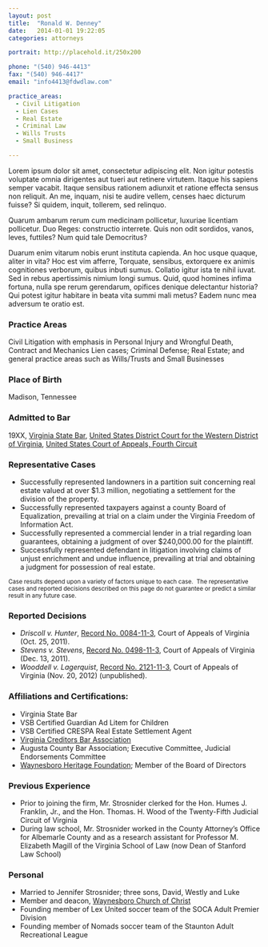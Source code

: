 ```yaml
---
layout: post
title:  "Ronald W. Denney"
date:   2014-01-01 19:22:05
categories: attorneys

portrait: http://placehold.it/250x200

phone: "(540) 946-4413"
fax: "(540) 946-4417"
email: "info4413@fdwdlaw.com"

practice_areas:
  - Civil Litigation
  - Lien Cases
  - Real Estate
  - Criminal Law
  - Wills Trusts
  - Small Business

---
```


Lorem ipsum dolor sit amet, consectetur adipiscing elit. Non igitur potestis voluptate omnia dirigentes aut tueri aut retinere virtutem. Itaque his sapiens semper vacabit. Itaque sensibus rationem adiunxit et ratione effecta sensus non reliquit. An me, inquam, nisi te audire vellem, censes haec dicturum fuisse? Si quidem, inquit, tollerem, sed relinquo. 

Quarum ambarum rerum cum medicinam pollicetur, luxuriae licentiam pollicetur. Duo Reges: constructio interrete. Quis non odit sordidos, vanos, leves, futtiles? Num quid tale Democritus? 

Duarum enim vitarum nobis erunt instituta capienda. An hoc usque quaque, aliter in vita? Hoc est vim afferre, Torquate, sensibus, extorquere ex animis cognitiones verborum, quibus inbuti sumus. Collatio igitur ista te nihil iuvat. Sed in rebus apertissimis nimium longi sumus. Quid, quod homines infima fortuna, nulla spe rerum gerendarum, opifices denique delectantur historia? Qui potest igitur habitare in beata vita summi mali metus? Eadem nunc mea adversum te oratio est.

### Practice Areas

Civil Litigation with emphasis in Personal Injury and Wrongful Death, Contract and Mechanics Lien cases; Criminal Defense; Real Estate; and general practice areas such as Wills/Trusts and Small Businesses

### Place of Birth

Madison, Tennessee

### Admitted to Bar

19XX, [Virginia State Bar](http://www.vsb.org), [United States District Court for the Western District of Virginia](http://www.vawd.uscourts.gov), [United States Court of Appeals, Fourth Circuit](http://www.ca4.uscourts.gov)

### Representative Cases
- Successfully represented landowners in a partition suit concerning real estate valued at over $1.3 million, negotiating a settlement for the division of the property.
- Successfully represented taxpayers against a county Board of Equalization, prevailing at trial on a claim under the Virginia Freedom of Information Act.
- Successfully represented a commercial lender in a trial regarding loan guarantees, obtaining a judgment of over $240,000.00 for the plaintiff.
- Successfully represented defendant in litigation involving claims of unjust enrichment and undue influence, prevailing at trial and obtaining a judgment for possession of real estate.

<small>Case results depend upon a variety of factors unique to each case.  The representative cases and reported decisions described on this page do not guarantee or predict a similar result in any future case.</small>

### Reported Decisions
- _Driscoll v. Hunter_, [Record No. 0084-11-3](http://www.courts.state.va.us/opinions/opncavwp/0084113.pdf), Court of Appeals of Virginia (Oct. 25, 2011).
- _Stevens v. Stevens_, [Record No. 0498-11-3](http://www.courts.state.va.us/opinions/opncavwp/0498113.pdf), Court of Appeals of Virginia (Dec. 13, 2011).
- _Wooddell v. Lagerquist_, [Record No. 2121-11-3](http://www.courts.state.va.us/opinions/opncavwp/2121113.pdf), Court of Appeals of Virginia (Nov. 20, 2012) (unpublished).


### Affiliations and Certifications:

- Virginia State Bar
- VSB Certified Guardian Ad Litem for Children
- VSB Certified CRESPA Real Estate Settlement Agent
- [Virginia Creditors Bar Association](http://www.vcba.net/)
- Augusta County Bar Association; Executive Committee, Judicial Endorsements Committee
- [Waynesboro Heritage Foundation](http://www.waynesboroheritagefoundation.com/); Member of the Board of Directors


### Previous Experience

- Prior to joining the firm, Mr. Strosnider clerked for the Hon. Humes J. Franklin, Jr., and the Hon. Thomas. H. Wood of the Twenty-Fifth Judicial Circuit of Virginia
- During law school, Mr. Strosnider worked in the County Attorney’s Office for Albemarle County and as a research assistant for Professor M. Elizabeth Magill of the Virginia School of Law (now Dean of Stanford Law School)

### Personal

- Married to Jennifer Strosnider; three sons, David, Westly and Luke
- Member and deacon, [Waynesboro Church of Christ](http://www.waybcoc.org/)
- Founding member of Lex United soccer team of the SOCA Adult Premier Division
- Founding member of Nomads soccer team of the Staunton Adult Recreational League
